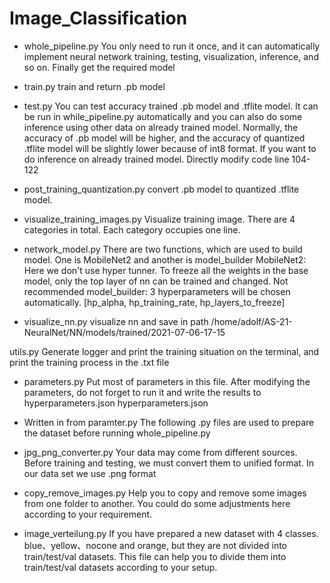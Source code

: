 # Image_Classification
* whole_pipeline.py
You only need to run it once, and it can automatically implement neural network training, testing, visualization, inference, and so on. Finally get the required model

* train.py
train and return .pb model

* test.py
You can test accuracy trained .pb model and .tflite model. It can be run in while_pipeline.py automatically and you can also do some inference using other data on already trained model.
Normally, the accuracy of .pb model will be higher, and the accuracy of quantized .tflite model will be slightly lower because of int8 format.
If you want to do inference on already trained model. Directly modify code line 104-122 

* post_training_quantization.py
convert .pb model to quantized .tflite model.

* visualize_training_images.py
Visualize training image. There are 4 categories in total. Each category occupies one line.

* network_model.py
There are two functions, which are used to build model. One is MobileNet2 and another is model_builder
MobileNet2: Here we don't use hyper tunner. To freeze all the weights in the base model, only the top layer of nn can be trained and changed. Not recommended
model_builder: 3 hyperparameters will be chosen automatically. [hp_alpha, hp_training_rate, hp_layers_to_freeze]

* visualize_nn.py
visualize nn and save in path /home/adolf/AS-21-NeuralNet/NN/models/trained/2021-07-06-17-15

utils.py
Generate logger and print the training situation on the terminal, and print the training process in the .txt file

* parameters.py
Put most of parameters in this file. After modifying the parameters, do not forget to run it and write the results to hyperparameters.json
hyperparameters.json

* Written in from paramter.py
The following .py files are used to prepare the dataset before running whole_pipeline.py

* jpg_png_converter.py
Your data may come from different sources. Before training and testing, we must convert them to unified format. In our data set we use .png format

* copy_remove_images.py
Help you to copy and remove some images from one folder to another. You could do some adjustments here according to your requirement.

* image_verteilung.py
If you have prepared a new dataset with 4 classes. blue、yellow、nocone and orange, but they are not divided into train/test/val datasets. This file can help you to divide them into train/test/val datasets according to your setup.
